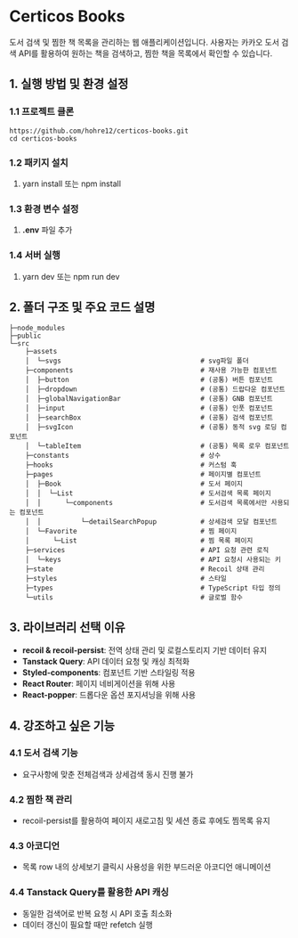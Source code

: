 # Certicos Books

도서 검색 및 찜한 책 목록을 관리하는 웹 애플리케이션입니다. 사용자는 카카오 도서 검색 API를 활용하여 원하는 책을 검색하고, 찜한 책을 목록에서 확인할 수 있습니다.

## 1. 실행 방법 및 환경 설정

### 1.1 프로젝트 클론

```
https://github.com/hohre12/certicos-books.git
cd certicos-books
```

### 1.2 패키지 설치

1. yarn install 또는 npm install

### 1.3 환경 변수 설정

1. **.env** 파일 추가

### 1.4 서버 실행

1. yarn dev 또는 npm run dev

## 2. 폴더 구조 및 주요 코드 설명
```
├─node_modules
├─public
└─src
    ├─assets
    │  └─svgs                                   # svg파일 폴더
    ├─components                                # 재사용 가능한 컴포넌트
    │  ├─button                                 # (공통) 버튼 컴포넌트
    │  ├─dropdown                               # (공통) 드랍다운 컴포넌트
    │  ├─globalNavigationBar                    # (공통) GNB 컴포넌트
    │  ├─input                                  # (공통) 인풋 컴포넌트
    │  ├─searchBox                              # (공통) 검색 컴포넌트
    │  ├─svgIcon                                # (공통) 동적 svg 로딩 컴포넌트
    │  └─tableItem                              # (공통) 목록 로우 컴포넌트
    ├─constants                                 # 상수
    ├─hooks                                     # 커스텀 훅
    ├─pages                                     # 페이지별 컴포넌트
    │  ├─Book                                   # 도서 페이지
    │  │  └─List                                # 도서검색 목록 페이지
    │  │      └─components                      # 도서검색 목록에서만 사용되는 컴포넌트
    │  │          └─detailSearchPopup           # 상세검색 모달 컴포넌트
    │  └─Favorite                               # 찜 페이지
    │      └─List                               # 찜 목록 페이지
    ├─services                                  # API 요청 관련 로직
    │  └─keys                                   # API 요청시 사용되는 키
    ├─state                                     # Recoil 상태 관리
    ├─styles                                    # 스타일
    ├─types                                     # TypeScript 타입 정의
    └─utils                                     # 글로벌 함수
```

## 3. 라이브러리 선택 이유

- **recoil & recoil-persist**: 전역 상태 관리 및 로컬스토리지 기반 데이터 유지
- **Tanstack Query**: API 데이터 요청 및 캐싱 최적화
- **Styled-components**: 컴포넌트 기반 스타일링 적용
- **React Router**: 페이지 네비게이션을 위해 사용
- **React-popper**: 드롭다운 옵션 포지셔닝을 위해 사용

## 4. 강조하고 싶은 기능

### 4.1 도서 검색 기능
- 요구사항에 맞춘 전체검색과 상세검색 동시 진행 불가
  
### 4.2 찜한 책 관리
- recoil-persist를 활용하여 페이지 새로고침 및 세션 종료 후에도 찜목록 유지

### 4.3 아코디언
- 목록 row 내의 상세보기 클릭시 사용성을 위한 부드러운 아코디언 애니메이션

### 4.4 Tanstack Query를 활용한 API 캐싱
- 동일한 검색어로 반복 요청 시 API 호출 최소화
- 데이터 갱신이 필요할 때만 refetch 실행

